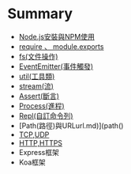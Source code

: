 # Summary

* [Node.js安裝與NPM使用](README.md)
* [require 、 module.exports](chapter1.md)
* [fs\(文件操作\)](fs文件操作.md)
* [EventEmitter\(事件觸發\)](eventemitter事件觸發.md)
* [util\(工具類\)](util工具類.md)
* [stream\(流\)](stream流.md)
* [Assert\(斷言\)](assert斷言.md)
* [Process\(進程\)](process進程.md)
* [Repl\(自訂命令列\)](repl自訂命令列.md)
* [Path\(路徑\)與URLurl.md\)](path()
* [TCP,UDP](tcpudphttphttps.md)
* [HTTP,HTTPS](httphttps.md)
* Express框架
* Koa框架

